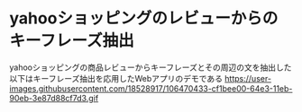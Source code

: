 # yahooショッピングのレビューからのキーフレーズ抽出
 yahooショッピングの商品レビューからキーフレーズとその周辺の文を抽出した
以下はキーフレーズ抽出を応用したWebアプリのデモである
https://user-images.githubusercontent.com/18528917/106470433-cf1bee00-64e3-11eb-90eb-3e87d88cf7d3.gif

